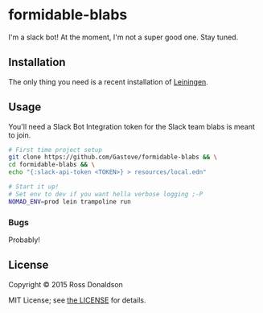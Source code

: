 # formidable-blabs

I'm a slack bot! At the moment, I'm not a super good one. Stay tuned.

## Installation

The only thing you need is a recent installation of [Leiningen](http://leiningen.org/).

## Usage

You'll need a Slack Bot Integration token for the Slack team blabs is meant to
join.

```bash
# First time project setup
git clone https://github.com/Gastove/formidable-blabs && \
cd formidable-blabs && \
echo "{:slack-api-token <TOKEN>} > resources/local.edn"

# Start it up!
# Set env to dev if you want hella verbose logging ;-P
NOMAD_ENV=prod lein trampoline run
```

### Bugs

Probably!

## License

Copyright © 2015 Ross Donaldson

MIT License; see [the LICENSE](LICENSE) for details.
